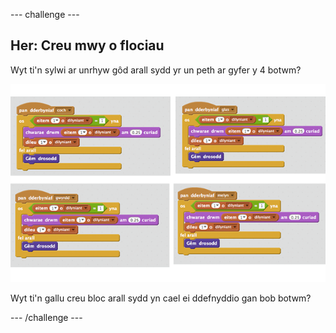 --- challenge ---
## Her: Creu mwy o flociau 
Wyt ti'n sylwi ar unrhyw gôd arall sydd yr un peth ar gyfer y 4 botwm?

![screenshot](images/colour-more-blocks.png)

Wyt ti'n gallu creu bloc arall sydd yn cael ei ddefnyddio gan bob botwm?

--- /challenge ---
